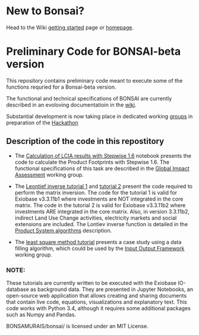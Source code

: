 # New to Bonsai?
Head to the Wiki [getting started](https://github.com/BONSAMURAIS/bonsai/wiki/Getting-started) page or [homepage](https://github.com/BONSAMURAIS/bonsai/wiki).

# Preliminary Code for BONSAI-beta version

This repository contains preliminary code meant to execute some of the functions requried for a Bonsai-beta version.

The functional and technical specifications of BONSAI are currently described in an evoloving documentatioin in the [wiki](https://github.com/BONSAMURAIS/bonsai/wiki).

Substantial development is now taking place in dedicated working [groups](https://github.com/BONSAMURAIS) in preparation of the [Hackathon](https://github.com/BONSAMURAIS/hackathon-2019)

## Description of the code in this repostitory

* The [Calculation of LCIA results with Stepwise 1.6](https://github.com/BONSAMURAIS/bonsai/blob/master/Calculate%20product%20footprints%20with%20Stepwise.ipynb) notebook presents the code to calculate the Product Footprints with Stepwise 1.6. The functional specifications of this task are described in the [Global Impact Assessment](https://github.com/BONSAMURAIS/bonsai/wiki/Ensure%20Data%20Quality#global-impact-assessment-ia) working group.

* The [Leontief inverse tutorial 1](https://github.com/BONSAMURAIS/bonsai/blob/master/Leontive%20inverse%20tutorial%20-%20investments%20are%20NOT%20integrated.ipynb) and [tutorial 2](https://github.com/BONSAMURAIS/bonsai/blob/master/Leontive%20inverse%20tutorial%20-%20investments%20are%20NOT%20integrated%20-%20iLUC%2C%20electricty%20markets%20and%20social%20extensions%20ARE%20included.ipynb) present the code required to perform the matrix inversion. The code for the tutorial 1 is valid for Exiobase v3.3.11b1 where investments are NOT integrated in the core matrix. The code in the tutorial 2 is valid for Exiobase v3.3.11b2 where investments ARE integrated in the core matrix. Also, in version 3.3.11b2, indirect Land Use Change activities, electricity markets and social extensions are included.
The Lontiev inverse function is detailed in the [Product System algorithms](https://github.com/BONSAMURAIS/bonsai/wiki/Make-Data-Usable#product-system-algorithms) description. 

* The [least square method tutorial](https://github.com/BONSAMURAIS/bonsai/blob/master/Overdetermined%20system%20resolution%20-%20sugar%20in%20soft%20drinks%20and%20spirits.ipynb) presents a case study using a data filling algorithm, which could be used by the [Input Output Framework](https://github.com/BONSAMURAIS/bonsai/wiki/Harvest%20Data#sut-gap-filling--correction-routines) working group.  

### NOTE: 
These tutorials are currently written to be executed with the Exiobase IO-database as background data. They are presented in Jupyter Notebooks, an open-source web application that allows creating and sharing documents that contain live code, equations, visualizations and explanatory text. This code works with Python 3.4, although it requires some additional packages such as Numpy and Pandas.

BONSAMURAIS/bonsai/ is licensed under an MIT License.
